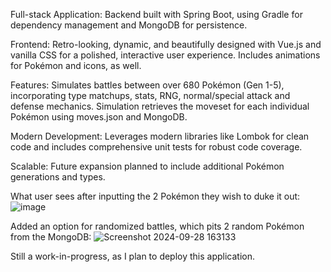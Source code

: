 Full-stack Application: Backend built with Spring Boot, using Gradle for dependency management and MongoDB for persistence.

Frontend: Retro-looking, dynamic, and beautifully designed with Vue.js and vanilla CSS for a polished, interactive user experience. Includes animations for Pokémon and icons, as well.

Features: Simulates battles between over 680 Pokémon (Gen 1-5), incorporating type matchups, stats, RNG, normal/special attack and defense mechanics. Simulation retrieves the moveset for each individual Pokémon using moves.json and MongoDB.

Modern Development: Leverages modern libraries like Lombok for clean code and includes comprehensive unit tests for robust code coverage.

Scalable: Future expansion planned to include additional Pokémon generations and types.

What user sees after inputting the 2 Pokémon they wish to duke it out:
![image](https://github.com/user-attachments/assets/9daa4b61-46a1-47d0-9063-430c5116e411)

Added an option for randomized battles, which pits 2 random Pokémon from the MongoDB:
![Screenshot 2024-09-28 163133](https://github.com/user-attachments/assets/64cd72f6-2cd2-4926-91e8-ef7c5521b1a4)

Still a work-in-progress, as I plan to deploy this application.
